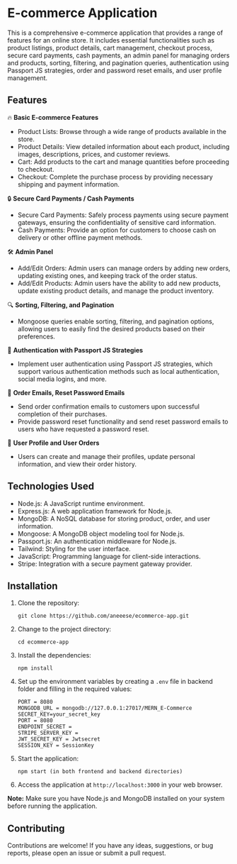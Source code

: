 # E-commerce Application

This is a comprehensive e-commerce application that provides a range of features for an online store. It includes essential functionalities such as product listings, product details, cart management, checkout process, secure card payments, cash payments, an admin panel for managing orders and products, sorting, filtering, and pagination queries, authentication using Passport JS strategies, order and password reset emails, and user profile management.

## Features

🔥 **Basic E-commerce Features**
- Product Lists: Browse through a wide range of products available in the store.
- Product Details: View detailed information about each product, including images, descriptions, prices, and customer reviews.
- Cart: Add products to the cart and manage quantities before proceeding to checkout.
- Checkout: Complete the purchase process by providing necessary shipping and payment information.

🔒 **Secure Card Payments / Cash Payments**
- Secure Card Payments: Safely process payments using secure payment gateways, ensuring the confidentiality of sensitive card information.
- Cash Payments: Provide an option for customers to choose cash on delivery or other offline payment methods.

🛠️ **Admin Panel**
- Add/Edit Orders: Admin users can manage orders by adding new orders, updating existing ones, and keeping track of the order status.
- Add/Edit Products: Admin users have the ability to add new products, update existing product details, and manage the product inventory.

🔍 **Sorting, Filtering, and Pagination**
- Mongoose queries enable sorting, filtering, and pagination options, allowing users to easily find the desired products based on their preferences.

🔐 **Authentication with Passport JS Strategies**
- Implement user authentication using Passport JS strategies, which support various authentication methods such as local authentication, social media logins, and more.

📧 **Order Emails, Reset Password Emails**
- Send order confirmation emails to customers upon successful completion of their purchases.
- Provide password reset functionality and send reset password emails to users who have requested a password reset.

👤 **User Profile and User Orders**
- Users can create and manage their profiles, update personal information, and view their order history.

## Technologies Used

- Node.js: A JavaScript runtime environment.
- Express.js: A web application framework for Node.js.
- MongoDB: A NoSQL database for storing product, order, and user information.
- Mongoose: A MongoDB object modeling tool for Node.js.
- Passport.js: An authentication middleware for Node.js.
- Tailwind: Styling for the user interface.
- JavaScript: Programming language for client-side interactions.
- Stripe: Integration with a secure payment gateway provider.

## Installation

1. Clone the repository:
   ```
   git clone https://github.com/aneeese/ecommerce-app.git
   ```
2. Change to the project directory:
   ```
   cd ecommerce-app
   ```
3. Install the dependencies:
   ```
   npm install
   ```
4. Set up the environment variables by creating a `.env` file in backend folder and filling in the required values:
   ```
   PORT = 8080
   MONGODB_URL = mongodb://127.0.0.1:27017/MERN_E-Commerce
   SECRET_KEY=your_secret_key
   PORT = 8080
   ENDPOINT_SECRET = 
   STRIPE_SERVER_KEY = 
   JWT_SECRET_KEY = Jwtsecret
   SESSION_KEY = SessionKey 
   ```
5. Start the application:
   ```
   npm start (in both frontend and backend directories)
   ```
6. Access the application at `http://localhost:3000` in your web browser.

**Note:** Make sure you have Node.js and MongoDB installed on your system before running the application.

## Contributing

Contributions are welcome! If you have any ideas, suggestions, or bug reports, please open an issue or submit a pull request.